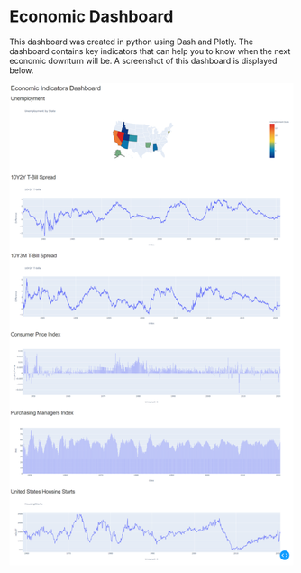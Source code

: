 # Economic Dashboard
This dashboard was created in python using Dash and Plotly. The dashboard contains key indicators that can help you to know when the next economic downturn will be. A screenshot of this dashboard is displayed below.

![](Dashboard.png)
